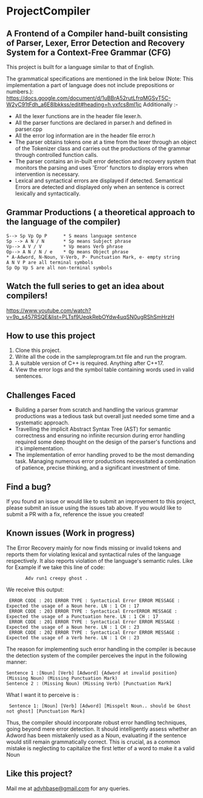 # ProjectCompiler

## A Frontend of a Compiler hand-built consisting of Parser, Lexer, Error Detection and Recovery System for a Context-Free Grammar (CFG)

This project is built for a language similar to that of English.

The grammatical specifications are mentioned in the link below (Note: This implementation a part of language does not include prepositions or numbers.):
https://docs.google.com/document/d/1uBBrA52rutLfrqMGSvT5C-W2yC91tFdh_a6E8lbkkss/edit#heading=h.yxfcs8ml1jc
Additionally :-
- All the lexer functions are in the header file lexer.h.
- All the parser functions are declared in parser.h and defined in parser.cpp
- All the error log information are in the header file error.h
- The parser obtains tokens one at a time from the lexer through an object of the Tokenizer class and carries out the productions of the grammar through controlled function calls.
- The parser contains an in-built error detection and recovery system that monitors the parsing and uses 'Error' functors to display errors when intervention is necessary.
- Lexical and syntactical errors are displayed if detected. Semantical Errors are detected and displayed only when an sentence is correct lexically and syntactically.

## Grammar Productions  ( a theoretical approach to the language of the compiler)
    S--> Sp Vp Op P      * S means language sentence                                          
    Sp --> A N / N       * Sp means Subject phrase      
    Vp--> A V / V        * Vp means Verb phrase       
    Op--> A N / N / e    * Op means Object phrase 
    * A-Adword, N-Noun, V-Verb, P- Punctuation Mark, e- empty string                    
    A N V P are all terminal symbols                    
    Sp Op Vp S are all non-terminal symbols



## Watch the full series to get an idea about compilers!

<a href="url">https://www.youtube.com/watch?v=9p_s457RSQE&list=PLTsf9UeqkRebOYdw4uqSN0ugRShSmHrzH
</a>

## How to use this project



1. Clone this project.
2. Write all the code in the sampleprogram.txt file and run the program.
3. A suitable version of C++ is required. Anything after C++17.
4. View the error logs and the symbol table containing words used in valid sentences.                      
## Challenges Faced
- Building a parser from scratch and handling the various grammar productions was a tedious task but overall just needed some time and a systematic approach.
- Travelling the implicit Abstract Syntax Tree (AST) for semantic correctness and ensuring no infinite recursion during error handling required some deep thought on the design of the parser's functions and it's implementation.
- The implementation of error handling proved to be the most demanding task. Managing numerous error productions necessitated a combination of patience, precise thinking, and a significant investment of time.


## Find a bug?

If you found an issue or would like to submit an improvement to this project, please submit an issue using the issues tab above. If you would like to submit a PR with a fix, reference the issue you created!

## Known issues (Work in progress)

The Error Recovery mainly for now finds missing or invalid tokens and reports them for violating lexical and syntactical rules of the language respectively. It also reports violation of the language's semantic rules. Like for Example  if we take this line of code:                                                                                                                                                 
                                                                                       
           Adv run1 creepy ghost .
We receive this output:
                                                                                                           
     ERROR CODE : 201 ERROR TYPE : Syntactical Error ERROR MESSAGE : Expected the usage of a Noun here. LN : 1 CH : 17     
     ERROR CODE : 203 ERROR TYPE : Syntactical ErrorERROR MESSAGE : Expected the usage of a Punctuation here. LN : 1 CH : 17    
     ERROR CODE : 201 ERROR TYPE : Syntactical Error ERROR MESSAGE : Expected the usage of a Noun here. LN : 1 CH : 23  
     ERROR CODE : 202 ERROR TYPE : Syntactical Error ERROR MESSAGE : Expected the usage of a Verb here. LN : 1 CH : 23                                                                                
The reason for implementing such error handling in the compiler is because the detection system of the compiler perceives the input in the following manner:     
                                            
    Sentence 1 :[Noun] [Verb] [Adword] {Adword at invalid position} (Missing Noun) (Missing Punctuation Mark)                                                                      
    Sentence 2 : (Missing Noun) (Missing Verb) [Punctuation Mark]                                             

What I want it to perceive is :             
                                            
     Sentence 1: [Noun] [Verb] [Adword] [Misspelt Noun.. should be Ghost not ghost] [Punctuation Mark]
Thus, the compiler should incorporate robust error handling techniques, going beyond mere error detection. It should intelligently assess whether an Adword has been mistakenly used as a Noun, evaluating if the sentence would still remain grammatically correct. This is crucial, as a common mistake is neglecting to capitalize the first letter of a word to make it a valid Noun


## Like this project?

Mail me at advhbase@gmail.com for any queries.
